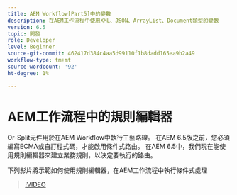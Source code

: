 ```yaml
---
title: AEM Workflow[Part5]中的變數
description: 在AEM工作流程中使用XML、JSON、ArrayList、Document類型的變數
version: 6.5
topic: 開發
role: Developer
level: Beginner
source-git-commit: 462417d384c4aa5d99110f1b8dadd165ea9b2a49
workflow-type: tm+mt
source-wordcount: '92'
ht-degree: 1%

---
```



# AEM工作流程中的規則編輯器

Or-Split元件用於在AEM Workflow中執行工藝路線。 在AEM 6.5版之前，您必須編寫ECMA或自訂程式碼，才能啟用條件式路由。 在AEM 6.5中，我們現在能使用規則編輯器來建立業務規則，以決定要執行的路由。

下列影片將示範如何使用規則編輯器，在AEM工作流程中執行條件式處理

>[!VIDEO](https://video.tv.adobe.com/v/26362/quality=9)
